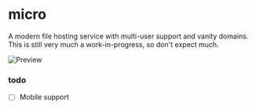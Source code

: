 # micro

A modern file hosting service with multi-user support and vanity domains. This is still very much a work-in-progress, so don't expect much.

![Preview](https://i.imgur.com/BOcUQIM.png)

### todo

- [ ] Mobile support
